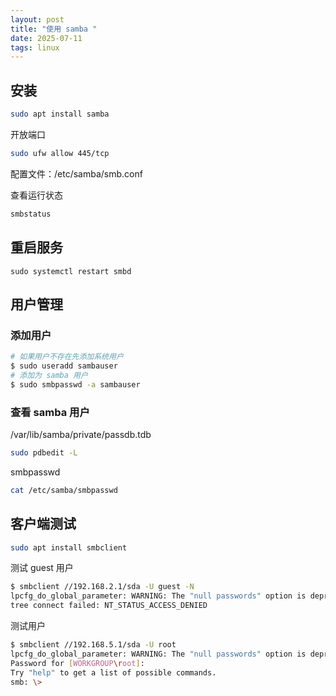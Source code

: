 ```yaml
---
layout: post
title: "使用 samba "
date: 2025-07-11
tags: linux
---
```


## 安装

```bash
sudo apt install samba
```

开放端口

```bash
sudo ufw allow 445/tcp
```

配置文件：/etc/samba/smb.conf

查看运行状态

```bash
smbstatus
```

## 重启服务

```
sudo systemctl restart smbd
```

## 用户管理

### 添加用户

```bash
# 如果用户不存在先添加系统用户
$ sudo useradd sambauser
# 添加为 samba 用户
$ sudo smbpasswd -a sambauser
```

### 查看 samba 用户

/var/lib/samba/private/passdb.tdb 

```bash
sudo pdbedit -L
```

smbpasswd

```bash
cat /etc/samba/smbpasswd
```

## 客户端测试

```bash
sudo apt install smbclient
```

测试 guest 用户

```bash
$ smbclient //192.168.2.1/sda -U guest -N
lpcfg_do_global_parameter: WARNING: The "null passwords" option is deprecated
tree connect failed: NT_STATUS_ACCESS_DENIED
```

测试用户

```bash
$ smbclient //192.168.5.1/sda -U root
lpcfg_do_global_parameter: WARNING: The "null passwords" option is deprecated
Password for [WORKGROUP\root]:
Try "help" to get a list of possible commands.
smb: \> 
```
